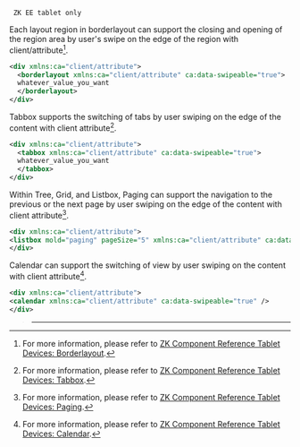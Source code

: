 ` ZK EE tablet only`

Each layout region in borderlayout can support the closing and opening
of the region area by user's swipe on the edge of the region with
client/attribute[^1].

```xml
<div xmlns:ca="client/attribute">
  <borderlayout xmlns:ca="client/attribute" ca:data-swipeable="true">
  whatever_value_you_want
  </borderlayout>
</div>
```

Tabbox supports the switching of tabs by user swiping on the edge of the
content with client attribute[^2].

```xml
<div xmlns:ca="client/attribute">
  <tabbox xmlns:ca="client/attribute" ca:data-swipeable="true">
  whatever_value_you_want
  </tabbox>
</div>
```

Within Tree, Grid, and Listbox, Paging can support the navigation to the
previous or the next page by user swiping on the edge of the content
with client attribute[^3].

```xml
<div xmlns:ca="client/attribute">
<listbox mold="paging" pageSize="5" xmlns:ca="client/attribute" ca:data-swipeable="true"></listbox>
</div>
```

Calendar can support the switching of view by user swiping on the
content with client attribute[^4].

```xml
<div xmlns:ca="client/attribute">
<calendar xmlns:ca="client/attribute" ca:data-swipeable="true" />
</div>
```

> ------------------------------------------------------------------------
>
> <references/>

[^1]: For more information, please refer to [ZK Component Reference
    Tablet Devices:
    Borderlayout]({{site.baseurl}}/zk_component_ref/tablet_devices/ui_enhancements/borderlayout#SwipeEvent_Support).

[^2]: For more information, please refer to [ZK Component Reference
    Tablet Devices:
    Tabbox]({{site.baseurl}}/zk_component_ref/tablet_devices/ui_enhancements/tabbox#SwipeEvent_Support).

[^3]: For more information, please refer to [ZK Component Reference
    Tablet Devices:
    Paging]({{site.baseurl}}/zk_component_ref/tablet_devices/ui_enhancements/paging#SwipeEvent_Support).

[^4]: For more information, please refer to [ZK Component Reference
    Tablet Devices:
    Calendar]({{site.baseurl}}/zk_component_ref/tablet_devices/ui_enhancements/calendar#Friendly_Scrolling_Support).
